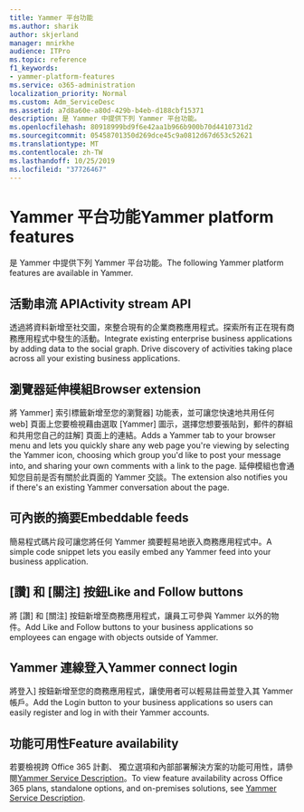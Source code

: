 ```yaml
---
title: Yammer 平台功能
ms.author: sharik
author: skjerland
manager: mnirkhe
audience: ITPro
ms.topic: reference
f1_keywords:
- yammer-platform-features
ms.service: o365-administration
localization_priority: Normal
ms.custom: Adm_ServiceDesc
ms.assetid: a7d8a60e-a80d-429b-b4eb-d188cbf15371
description: 是 Yammer 中提供下列 Yammer 平台功能。
ms.openlocfilehash: 80918999bd9f6e42aa1b966b900b70d4410731d2
ms.sourcegitcommit: 05458701350d269dce45c9a0812d67d653c52621
ms.translationtype: MT
ms.contentlocale: zh-TW
ms.lasthandoff: 10/25/2019
ms.locfileid: "37726467"
---
```

# <a name="yammer-platform-features"></a><span data-ttu-id="e3526-103">Yammer 平台功能</span><span class="sxs-lookup"><span data-stu-id="e3526-103">Yammer platform features</span></span>

<span data-ttu-id="e3526-104">是 Yammer 中提供下列 Yammer 平台功能。</span><span class="sxs-lookup"><span data-stu-id="e3526-104">The following Yammer platform features are available in Yammer.</span></span>
 
## <a name="activity-stream-api"></a><span data-ttu-id="e3526-105">活動串流 API</span><span class="sxs-lookup"><span data-stu-id="e3526-105">Activity stream API</span></span>

<span data-ttu-id="e3526-p101">透過將資料新增至社交圖，來整合現有的企業商務應用程式。探索所有正在現有商務應用程式中發生的活動。</span><span class="sxs-lookup"><span data-stu-id="e3526-p101">Integrate existing enterprise business applications by adding data to the social graph. Drive discovery of activities taking place across all your existing business applications.</span></span>
  
## <a name="browser-extension"></a><span data-ttu-id="e3526-108">瀏覽器延伸模組</span><span class="sxs-lookup"><span data-stu-id="e3526-108">Browser extension</span></span>

<span data-ttu-id="e3526-109">將 Yammer] 索引標籤新增至您的瀏覽器] 功能表，並可讓您快速地共用任何 web] 頁面上您要檢視藉由選取 [Yammer] 圖示，選擇您想要張貼到，郵件的群組和共用您自己的註解] 頁面上的連結。</span><span class="sxs-lookup"><span data-stu-id="e3526-109">Adds a Yammer tab to your browser menu and lets you quickly share any web page you're viewing by selecting the Yammer icon, choosing which group you'd like to post your message into, and sharing your own comments with a link to the page.</span></span> <span data-ttu-id="e3526-110">延伸模組也會通知您目前是否有關於此頁面的 Yammer 交談。</span><span class="sxs-lookup"><span data-stu-id="e3526-110">The extension also notifies you if there's an existing Yammer conversation about the page.</span></span> 

## <a name="embeddable-feeds"></a><span data-ttu-id="e3526-111">可內嵌的摘要</span><span class="sxs-lookup"><span data-stu-id="e3526-111">Embeddable feeds</span></span>

<span data-ttu-id="e3526-112">簡易程式碼片段可讓您將任何 Yammer 摘要輕易地嵌入商務應用程式中。</span><span class="sxs-lookup"><span data-stu-id="e3526-112">A simple code snippet lets you easily embed any Yammer feed into your business application.</span></span>
  
## <a name="like-and-follow-buttons"></a><span data-ttu-id="e3526-113">[讚] 和 [關注] 按鈕</span><span class="sxs-lookup"><span data-stu-id="e3526-113">Like and Follow buttons</span></span>

<span data-ttu-id="e3526-114">將 [讚] 和 [關注] 按鈕新增至商務應用程式，讓員工可參與 Yammer 以外的物件。</span><span class="sxs-lookup"><span data-stu-id="e3526-114">Add Like and Follow buttons to your business applications so employees can engage with objects outside of Yammer.</span></span>
  
## <a name="yammer-connect-login"></a><span data-ttu-id="e3526-115">Yammer 連線登入</span><span class="sxs-lookup"><span data-stu-id="e3526-115">Yammer connect login</span></span>

<span data-ttu-id="e3526-116">將登入] 按鈕新增至您的商務應用程式，讓使用者可以輕易註冊並登入其 Yammer 帳戶。</span><span class="sxs-lookup"><span data-stu-id="e3526-116">Add the Login button to your business applications so users can easily register and log in with their Yammer accounts.</span></span>

## <a name="feature-availability"></a><span data-ttu-id="e3526-117">功能可用性</span><span class="sxs-lookup"><span data-stu-id="e3526-117">Feature availability</span></span>

<span data-ttu-id="e3526-118">若要檢視跨 Office 365 計劃、 獨立選項和內部部署解決方案的功能可用性，請參閱[Yammer Service Description](yammer-service-description.md)。</span><span class="sxs-lookup"><span data-stu-id="e3526-118">To view feature availability across Office 365 plans, standalone options, and on-premises solutions, see [Yammer Service Description](yammer-service-description.md).</span></span>
  

